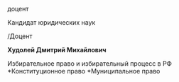 доцент

Кандидат юридических наук

/Доцент

**Худолей Дмитрий Михайлович**

Избирательное право и избирательный процесс в РФ
	*Конституционное право
	*Муниципальное право